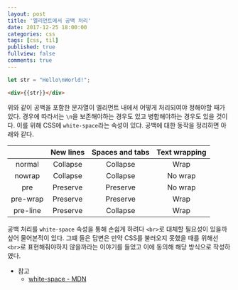 ```yaml
---
layout: post
title: '엘리먼트에서 공백 처리'
date: 2017-12-25 18:00:00
categories: css
tags: [css, til]
published: true
fullview: false
comments: true
---
```


```javascript
let str = "Hello\nWorld!";
```

```html
<div>{{str}}</div>
```

위와 같이 공백을 포함한 문자열이 엘리먼트 내에서 어떻게 처리되여야 정해야할 때가 있다. 경우에 따라서는 `\n`을 보존해야하는 경우도 있고 병합해야하는 경우도 있을 것이다. 이를 위해 CSS에 `white-space`라는 속성이 있댜. 공백에 대한 동작을 정리하면 아래와 같다.

|  | New lines | Spaces and tabs | Text wrapping |
| :-: | :-: | :-: | :-: |
| normal | Collapse | Collapse | Wrap |
| nowrap | Collapse | Collapse | No wrap |
| pre | Preserve | Preserve | No wrap |
| pre-wrap | Preserve | Preserve | Wrap |
| pre-line | Preserve | Collapse | Wrap |

공백 처리를 `white-space` 속성을 통해 손쉽게 하려다 `<br>`로 대체할 필요성이 있을까 싶어 물어본적이 있다. 그떄 들은 답변은 만약 CSS를 불러오지 못했을 때를 위해선 `<br>`로 표현해줘야하지 않을까라는 이야기를 들었고 이에 동의해 해당 방식으로 작성하였다.

* 참고
  * [white-space - MDN](https://developer.mozilla.org/ko/docs/Web/CSS/white-space)